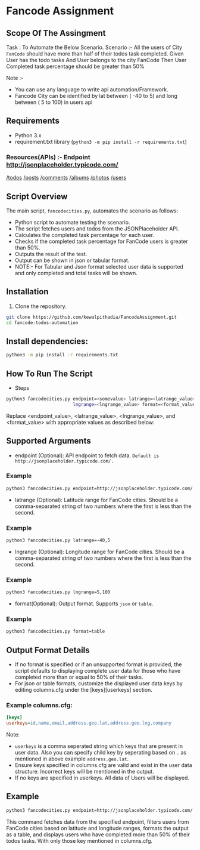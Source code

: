 Fancode Assignment
=====

## Scope Of The Assingment

Task : To Automate the Below Scenario.
Scenario :- All the users of City `FanCode` should have more than half of their todos task completed.
Given User has the todo tasks
And User belongs to the city FanCode
Then User Completed task percentage should be greater than 50%

Note :-
- You can use any language to write api automation/Framework.
- Fancode City can be identified by lat between ( -40 to 5) and long between ( 5 to 100) in users api

## Requirements
- Python 3.x
- requirement.txt library (`python3 -m pip install -r requirements.txt`)

### Resources(APIs) :- Endpoint http://jsonplaceholder.typicode.com/ 
[/todos](http://jsonplaceholder.typicode.com/)
[/posts](http://jsonplaceholder.typicode.com/)
[/comments](http://jsonplaceholder.typicode.com/)
[/albums](http://jsonplaceholder.typicode.com/)
[/photos](http://jsonplaceholder.typicode.com/)
[/users](http://jsonplaceholder.typicode.com/)



## Script Overview
The main script, `fancodecities.py`, automates the scenario as follows:
- Python script to automate testing the scenario.
- The script fetches users and todos from the JSONPlaceholder API.
- Calculates the completed task percentage for each user.
- Checks if the completed task percentage for FanCode users is greater than 50%.
- Outputs the result of the test.
- Output can be shown in json or tabular format.
- NOTE:- For Tabular and Json format selected user data is supported and 
         only completed and total tasks will be shown.

## Installation
1. Clone the repository.
```bash
git clone https://github.com/kewalpithadia/FancodeAssignment.git
cd fancode-todos-automation
````

## Install dependencies:
```bash
python3 -m pip install -r requirements.txt
```

## How To Run The Script
- Steps
```bash
python3 fancodecities.py endpoint=<somevalue> latrange=<latrange_value> 
                         lngrange=<lngrange_value> format=<format_value>
```
Replace <endpoint_value>, <latrange_value>, <lngrange_value>, and \
<format_value> with appropriate values as described below:
## Supported Arguments
- endpoint (Optional): API endpoint to fetch data. 
  `Default is http://jsonplaceholder.typicode.com/.`
### Example
```bash
python3 fancodecities.py endpoint=http://jsonplaceholder.typicode.com/
```
- latrange (Optional): Latitude range for FanCode cities. Should be a comma-separated string of two numbers 
                       where the first is less than the second.
### Example
```bash
python3 fancodecities.py latrange=-40,5
```

- lngrange (Optional): Longitude range for FanCode cities. Should be a comma-separated string of two numbers 
                       where the first is less than the second.
### Example
```bash
python3 fancodecities.py lngrange=5,100
```

- format(Optional): Output format. Supports `json` or `table`.
### Example
```bash
python3 fancodecities.py format=table
```

## Output Format Details
- If no format is specified or if an unsupported format is provided, the script defaults to displaying complete user data for those who have completed more than or equal to 50% of their tasks.
- For json or table formats, customize the displayed user data keys by editing columns.cfg under the [keys][userkeys] section.
### Example columns.cfg:
```cfg
[keys]
userkeys=id,name,email,address.geo.lat,address.geo.lng,company
```
Note:
- `userkeys` is a comma seperated string which keys that are present in user data. Also you can specify child key by seperating based on `.` as mentioned in above example `address.geo.lat`.
- Ensure keys specified in columns.cfg are valid and exist in the user data structure.
Incorrect keys will be mentioned in the output.
- If no keys are specified in userkeys. All data of Users will be displayed.

## Example
```bash
python3 fancodecities.py endpoint=http://jsonplaceholder.typicode.com/ latrange=-40,5 lngrange=5,100 format=table
```
This command fetches data from the specified endpoint, filters users from FanCode cities based on latitude and longitude ranges, formats the output as a table, and displays users who have completed more than 50% of their todos tasks. With only those key mentioned in columns.cfg.